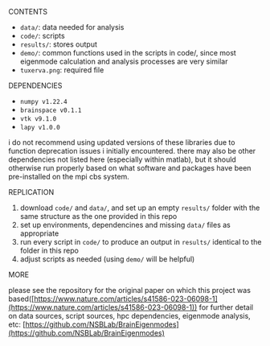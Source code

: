 CONTENTS

 - ```data/```: data needed for analysis
 - ```code/```: scripts
 - ```results/```: stores output
 - ```demo/```: common functions used in the scripts in code/, since most eigenmode calculation and analysis processes are very similar
 - ```tuxerva.png```: required file

DEPENDENCIES

 - ```numpy v1.22.4```
 - ```brainspace v0.1.1```
 - ```vtk v9.1.0```
 - ```lapy v1.0.0```

i do not recommend using updated versions of these libraries due to function deprecation issues i initially encountered. there may also be other dependencies not listed here (especially within matlab), but it should otherwise run properly based on what software and packages have been pre-installed on the mpi cbs system.

REPLICATION

1. download ```code/``` and ```data/```, and set up an empty ```results/``` folder with the same structure as the one provided in this repo
2. set up environments, dependencines and missing ```data/``` files as appropriate
3. run every script in ```code/``` to produce an output in ```results/``` identical to the folder in this repo
4. adjust scripts as needed (using ```demo/``` will be helpful)

MORE

please see the repository for the original paper on which this project was based([https://www.nature.com/articles/s41586-023-06098-1](https://www.nature.com/articles/s41586-023-06098-1)) for further detail on data sources, script sources, hpc dependencies, eigenmode analysis, etc: [https://github.com/NSBLab/BrainEigenmodes](https://github.com/NSBLab/BrainEigenmodes)
